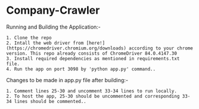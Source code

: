 # Company-Crawler

Running and Building the Application:- 
   ```
   1. Clone the repo
   2. Intall the web driver from [here!](https://chromedriver.chromium.org/downloads) according to your chrome version. This repo already consists of ChromeDriver 84.0.4147.30
   3. Install required dependencies as mentioned in requirements.txt file. 
   4. Run the app on port 3098 by 'python app.py' command..
   ```


Changes to be made in app.py file after building:-

```
1. Comment lines 25-30 and uncomment 33-34 lines to run locally. 
2. To host the app, 25-30 should be uncommented and corresponding 33-34 lines should be commented.. 
```
